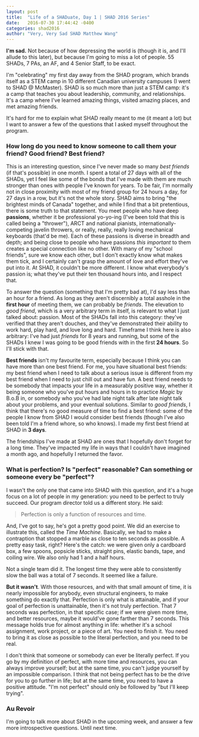 ```yaml
---
layout: post
title:  "Life of a SHADuate, Day 1 | SHAD 2016 Series"
date:   2016-07-30 17:44:42 -0400
categories: shad2016
author: "Very, Very Sad SHAD Matthew Wang"
---
```


**I'm sad.** Not because of how depressing the world is (though it is, and I'll allude to this later), but because I'm going to miss a lot of people. 55 SHADs, 7 PAs, an AF, and 4 Senior Staff, to be exact.

I'm "celebrating" my first day away from the SHAD program, which brands itself as a STEM camp in 10 different Canadian university campuses (I went to SHAD @ McMaster). SHAD is so much more than just a STEM camp: it's a camp that teaches you about leadership, community, and relationships. It's a camp where I've learned amazing things, visited amazing places, and met amazing friends.

It's hard for me to explain what SHAD really meant to me (it meant a lot) but I want to answer a few of the questions that I asked myself throughout the program.

### How long do you need to know someone to call them your friend? Good friend? Best friend?

This is an interesting question, since I've never made so many *best friends* (if that's possible) in one month. I spent a total of 27 days with all of the SHADs, yet I feel like some of the bonds that I've made with them are much stronger than ones with people I've known for years. To be fair, I'm normally not in close proximity with most of my friend group for 24 hours a day, for 27 days in a row, but it's not the whole story. SHAD aims to bring "the brightest minds of Canada" together, and while I find that a bit pretentious, there is some truth to that statement. You meet people who have deep **passions**, whether it be professional yo-yo-ing (I've been told that this is called being a "thrower"), ARCT and national pianists, internationally-competing javelin throwers, or really, really, really loving mechanical keyboards (that'd be me). Each of these passions is diverse in breadth and depth; and being close to people who have passions *this important* to them creates a special connection like no other. With many of my "school friends", sure we know each other, but I don't exactly know what makes them tick, and I certainly can't grasp the amount of love and effort they've put into it. At SHAD, it couldn't be more different. I know what everybody's passion is; what they've put their ten thousand hours into, and I respect that.

To answer the question (something that I'm pretty bad at), I'd say less than an hour for a friend. As long as they aren't discernibly a total asshole in the **first hour** of meeting them, we can probably be *friends*. The elevation to *good friend*, which is a very arbitrary term in itself, is relevant to what I just talked about: passion. Most of the SHADs fall into this category: they've verified that they aren't douches, and they've demonstrated their ability to work hard, play hard, and love long and hard. Timeframe I think here is also arbitrary: I've had just *friends* for 8 years and running, but some of the SHADs I knew I was going to be good friends with in the first **24 hours**. So I'll stick with that.

**Best friends** isn't my favourite term, especially because I think you can have more than one best friend. For me, you have situational best friends: my best friend when I need to talk about a serious issue is different from my best friend when I need to just chill out and have fun. A best friend needs to be somebody that impacts your life in a measurably positive way, whether it being someone who you've put hours and hours in to practice *Magic* by B.o.B in, or somebody who you've had late night talk after late night talk about your problems, and your eventual solutions. Similar to *good friends*, I think that there's no good measure of time to find a best friend: some of the people I know from SHAD I would consider best friends (though I've also been told I'm a friend whore, so who knows). I made my first best friend at SHAD in **3 days**.

The friendships I've made at SHAD are ones that I hopefully don't forget for a long time. They've impacted my life in ways that I couldn't have imagined a month ago, and hopefully I returned the favor.

### What is perfection? Is "perfect" reasonable? Can something or someone every be "perfect"?

I wasn't the only one that came into SHAD with this question, and it's a huge focus on a lot of people in my generation: you need to be perfect to truly succeed. Our program director told us a different story. He said:

> Perfection is only a function of resources and time.

And, I've got to say, he's got a pretty good point. We did an exercise to illustrate this, called the *Time Machine*. Basically, we had to make a contraption that stopped a marble as close to ten seconds as possible. A pretty easy task, right? Here's the catch: we were given only a cardboard box, a few spoons, popsicle sticks, straight pins, elastic bands, tape, and coiling wire. We also only had 1 and a half hours.

Not a single team did it. The longest time they were able to consistently slow the ball was a total of 7 seconds. It seemed like a failure.

**But it wasn't**. With those resources, and with that small amount of time, it is nearly impossible for anybody, even structural engineers, to make something do exactly that. Perfection is only what is attainable, and if your goal of perfection is unattainable, then it's not truly perfection. That 7 seconds was perfection, in that specific case; if we were given more time, and better resources, maybe it would've gone farther than 7 seconds. This message holds true for almost anything in life: whether it's a school assignment, work project, or a piece of art. You need to finish it. You need to bring it as close as possible to the literal perfection, and you need to be real.

I don't think that someone or somebody can ever be literally perfect. If you go by my definition of perfect, with more time and resources, you can always improve yourself; but at the same time, you can't judge yourself by an impossible comparison. I think that not being perfect has to be the drive for you to go further in life; but at the same time, you need to have a positive attitude. "I'm not perfect" should only be followed by "but I'll keep trying".

### Au Revoir

I'm going to talk more about SHAD in the upcoming week, and answer a few more introspective questions. Until next time.
